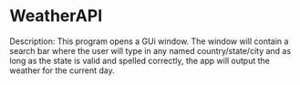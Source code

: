 # WeatherAPI

Description: 
 This program opens a GUi window. The window will contain a search bar where the user will type in any named country/state/city and as long as the state is valid and spelled correctly, the app will output the weather for the current day.

